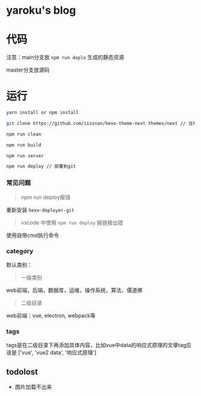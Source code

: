 # yaroku's blog

# 代码

注意：main分支放 `npm run deplo` 生成的静态资源

master分支放源码

# 运行

```bash
yarn install or npm install

git clone https://github.com/iissnan/hexo-theme-next themes/next // 当themes/next目录下没有文件时需要，有则不需要，说明之前已经下载了

npm run clean

npm run build

npm run server

npm run deploy // 部署到git
```

### 常见问题

> npm run deploy报错

重新安装 `hexo-deployer-git`

> vscode 中使用 `npm run deploy` 报链接出错

使用自带cmd执行命令



### category

默认类别：

> 一级类别

web前端，后端，数据库，运维，操作系统，算法，儒道佛

> 二级目录

web前端：vue, electron, webpack等

### tags

tags是在二级目录下再添加具体内容，比如vue中data的响应式原理的文章tag应该是 ['vue', 'vue2 data', '响应式原理']


## todolost

- 图片加载不出来
